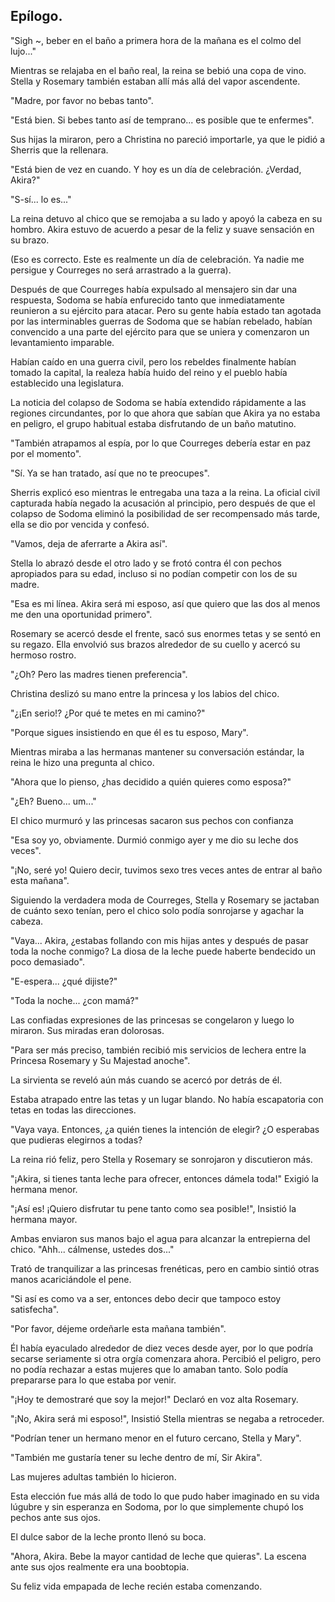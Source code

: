 


## Epílogo.


"Sigh ~, beber en el baño a primera hora de la mañana es el colmo del lujo..."

Mientras se relajaba en el baño real, la reina se bebió una copa de vino. Stella y Rosemary también estaban allí más allá del vapor ascendente.

"Madre, por favor no bebas tanto".

"Está bien. Si bebes tanto así de temprano... es posible que te enfermes".

Sus hijas la miraron, pero a Christina no pareció importarle, ya que le pidió a Sherris que la rellenara.

"Está bien de vez en cuando. Y hoy es un día de celebración. ¿Verdad, Akira?"

"S-sí... lo es..."

La reina detuvo al chico que se remojaba a su lado y apoyó la cabeza en su hombro. Akira estuvo de acuerdo a pesar de la feliz y suave sensación en su brazo.

(Eso es correcto. Este es realmente un día de celebración. Ya nadie me persigue y Courreges no será arrastrado a la guerra).

Después de que Courreges había expulsado al mensajero sin dar una respuesta, Sodoma se había enfurecido tanto que inmediatamente reunieron a su ejército para atacar. Pero su gente había estado tan agotada por las interminables guerras de Sodoma que se habían rebelado, habían convencido a una parte del ejército para que se uniera y comenzaron un levantamiento imparable.

Habían caído en una guerra civil, pero los rebeldes finalmente habían tomado la capital, la realeza había huido del reino y el pueblo había establecido una legislatura.

La noticia del colapso de Sodoma se había extendido rápidamente a las regiones circundantes, por lo que ahora que sabían que Akira ya no estaba en peligro, el grupo habitual estaba disfrutando de un baño matutino.

"También atrapamos al espía, por lo que Courreges debería estar en paz por el momento".

"Sí. Ya se han tratado, así que no te preocupes".

Sherris explicó eso mientras le entregaba una taza a la reina. La oficial civil capturada había negado la acusación al principio, pero después de que el colapso de Sodoma eliminó la posibilidad de ser recompensado más tarde, ella se dio por vencida y confesó.

"Vamos, deja de aferrarte a Akira así".

Stella lo abrazó desde el otro lado y se frotó contra él con pechos apropiados para su edad, incluso si no podían competir con los de su madre.

"Esa es mi línea. Akira será mi esposo, así que quiero que las dos al menos me den una oportunidad primero".

Rosemary se acercó desde el frente, sacó sus enormes tetas y se sentó en su regazo. Ella envolvió sus brazos alrededor de su cuello y acercó su hermoso rostro.

"¿Oh? Pero las madres tienen preferencia".

Christina deslizó su mano entre la princesa y los labios del chico.

"¿¡En serio!? ¿Por qué te metes en mi camino?"

"Porque sigues insistiendo en que él es tu esposo, Mary".

Mientras miraba a las hermanas mantener su conversación estándar, la reina le hizo una pregunta al chico.

"Ahora que lo pienso, ¿has decidido a quién quieres como esposa?"

"¿Eh? Bueno... um..."

El chico murmuró y las princesas sacaron sus pechos con confianza

"Esa soy yo, obviamente. Durmió conmigo ayer y me dio su leche dos veces".

"¡No, seré yo! Quiero decir, tuvimos sexo tres veces antes de entrar al baño esta mañana".

Siguiendo la verdadera moda de Courreges, Stella y Rosemary se jactaban de cuánto sexo tenían, pero el chico solo podía sonrojarse y agachar la cabeza.

"Vaya... Akira, ¿estabas follando con mis hijas antes y después de pasar toda la noche conmigo? La diosa de la leche puede haberte bendecido un poco demasiado".

"E-espera... ¿qué dijiste?"

"Toda la noche... ¿con mamá?"

Las confiadas expresiones de las princesas se congelaron y luego lo miraron. Sus miradas eran dolorosas.

"Para ser más preciso, también recibió mis servicios de lechera entre la Princesa Rosemary y Su Majestad anoche".

La sirvienta se reveló aún más cuando se acercó por detrás de él.

Estaba atrapado entre las tetas y un lugar blando. No había escapatoria con tetas en todas las direcciones.

"Vaya vaya. Entonces, ¿a quién tienes la intención de elegir? ¿O esperabas que pudieras elegirnos a todas?

La reina rió feliz, pero Stella y Rosemary se sonrojaron y discutieron más.

"¡Akira, si tienes tanta leche para ofrecer, entonces dámela toda!" Exigió la hermana menor.

"¡Así es! ¡Quiero disfrutar tu pene tanto como sea posible!", Insistió la hermana mayor.

Ambas enviaron sus manos bajo el agua para alcanzar la entrepierna del chico. "Ahh... cálmense, ustedes dos..."

Trató de tranquilizar a las princesas frenéticas, pero en cambio sintió otras manos acariciándole el pene.

"Si así es como va a ser, entonces debo decir que tampoco estoy satisfecha".

"Por favor, déjeme ordeñarle esta mañana también".

Él había eyaculado alrededor de diez veces desde ayer, por lo que podría secarse seriamente si otra orgía comenzara ahora. Percibió el peligro, pero no podía rechazar a estas mujeres que lo amaban tanto. Solo podía prepararse para lo que estaba por venir.

"¡Hoy te demostraré que soy la mejor!" Declaró en voz alta Rosemary.

"¡No, Akira será mi esposo!", Insistió Stella mientras se negaba a retroceder.

"Podrían tener un hermano menor en el futuro cercano, Stella y Mary".

"También me gustaría tener su leche dentro de mí, Sir Akira".

Las mujeres adultas también lo hicieron.

Esta elección fue más allá de todo lo que pudo haber imaginado en su vida lúgubre y sin esperanza en Sodoma, por lo que simplemente chupó los pechos ante sus ojos.

El dulce sabor de la leche pronto llenó su boca.

"Ahora, Akira. Bebe la mayor cantidad de leche que quieras". La escena ante sus ojos realmente era una boobtopia.

Su feliz vida empapada de leche recién estaba comenzando.
